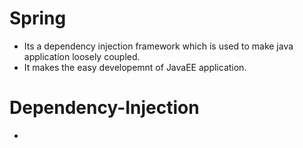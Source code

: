# Spring

- Its a dependency injection framework which is used to make java application loosely coupled.
- It makes the easy developemnt of JavaEE application.

# Dependency-Injection
- 
